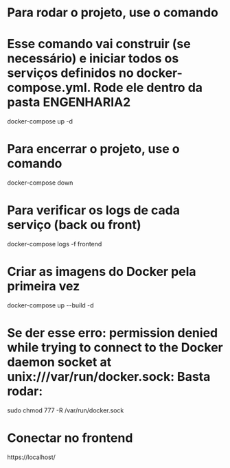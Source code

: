 # Para rodar o projeto, use o comando
# Esse comando vai construir (se necessário) e iniciar todos os serviços definidos no docker-compose.yml. Rode ele dentro da pasta ENGENHARIA2

docker-compose up -d

# Para encerrar o projeto, use o comando

 docker-compose down

# Para verificar os logs de cada serviço (back ou front)

docker-compose logs -f frontend

# Criar as imagens do Docker pela primeira vez

docker-compose up --build -d

# Se der esse erro: permission denied while trying to connect to the Docker daemon socket at unix:///var/run/docker.sock: Basta rodar:

sudo chmod 777 -R /var/run/docker.sock

# Conectar no frontend

https://localhost/